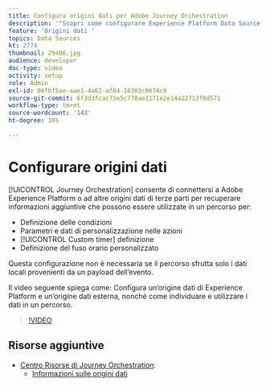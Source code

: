 ```yaml
---
title: Configura origini dati per Adobe Journey Orchestration
description: '"Scopri come configurare Experience Platform Data Source, configurare un’origine dati esterna e trovare e utilizzare i dati in un percorso."'
feature: 'Origini dati '
topics: Data Sources
kt: 2774
thumbnail: 29406.jpg
audience: developer
doc-type: video
activity: setup
role: Admin
exl-id: 06fbf5ae-aae1-4a62-af84-18303c9674c9
source-git-commit: 6f3d3fcac73e5c770ae3171e2e14a22713f0d571
workflow-type: tm+mt
source-wordcount: '143'
ht-degree: 16%

---
```


# Configurare origini dati

[!UICONTROL Journey Orchestration] consente di connettersi a Adobe Experience Platform o ad altre origini dati di terze parti per recuperare informazioni aggiuntive che possono essere utilizzate in un percorso per:

* Definizione delle condizioni
* Parametri e dati di personalizzazione nelle azioni
* [!UICONTROL Custom timer] definizione
* Definizione del fuso orario personalizzato

Questa configurazione non è necessaria se il percorso sfrutta solo i dati locali provenienti da un payload dell’evento.

Il video seguente spiega come: Configura un’origine dati di Experience Platform e un’origine dati esterna, nonché come individuare e utilizzare i dati in un percorso.

>[!VIDEO](https://video.tv.adobe.com/v/29406?quality=12)

## Risorse aggiuntive

* [Centro Risorse di Journey Orchestration](https://docs.adobe.com/content/help/it-IT/journeys/using/journey-orchestration-home.html):
   * [Informazioni sulle origini dati](https://docs.adobe.com/content/help/en/journeys/using/data-source-journeys/about-data-sources.html)
